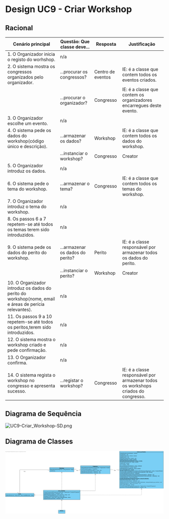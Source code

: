 # Design UC9 - Criar Workshop

## Racional ##

| Cenário principal                                                                                     | Questão: Que classe deve...      | Resposta          | Justificação                                                                      |
|-------------------------------------------------------------------------------------------------------|----------------------------------|-------------------|-----------------------------------------------------------------------------------|
| 1. O Organizador inicia o registo do worhshop.                                                        | n/a                              |                   |                                                                                   |
| 2. O sistema mostra os congressos organizados pelo organizador.                                       | ...procurar os congressos?       | Centro de eventos | IE: é a classe que contem todos os eventos criados.                               |
|                                                                                                       | ...procurar o organizador?       | Congresso         | IE: é a classe que contem os organizadores encarregues deste evento.              |
| 3. O Organizador escolhe um evento.                                                                   | n/a                              |                   |                                                                                   |
| 4. O sistema pede os dados do workshop(código único e descrição).                                     | ...armazenar os dados?           | Workshop          | IE: é a classe que contem todos os dados do workshop.                             |
|                                                                                                       | ...instanciar o workshop?        | Congresso         | Creator                                                                           |
| 5. O Organizador introduz os dados.                                                                   | n/a                              |                   |                                                                                   |
| 6. O sistema pede o tema do workshop.                                                                 | ...armazenar o tema?             | Congresso         | IE: é a classe que contem todos os temas do workshop.                             |
| 7. O Organizador introduz o tema do workshop.                                                         | n/a                              |                   |                                                                                   |
| 8. Os passos 6 a 7 repetem-se até todos os temas terem sido introduzidos.                             | n/a                              |                   |                                                                                   |
| 9. O sistema pede os dados do perito do workshop.                                                     | ...armazenar os dados do perito? | Perito            | IE: é a classe responsável por armazenar todos os dados do perito.                |
|                                                                                                       | ...instanciar o perito?          | Workshop          | Creator                                                                           |
| 10. O Organizador introduz os dados do perito do workshop(nome, email e áreas de perícia relevantes). | n/a                              |                   |                                                                                   |
| 11. Os passos 9 a 10 repetem-se até todos os peritos,terem sido introduzidos.                         | n/a                              |                   |                                                                                   |
| 12. O sistema mostra o workshop criado e pede confirmação.                                            | n/a                              |                   |                                                                                   |
| 13. O Organizador confirma.                                                                           | n/a                              |                   |                                                                                   |
| 14. O sistema regista o workshop no congresso e apresenta sucesso.                                    | ...registar o workshop?          | Congresso         | IE: é a classe responsável por armazenar todos os workshops criados do congresso. |



##	Diagrama de Sequência ##
![UC9-Criar_Workshop-SD.png](../Imagens/Design/UC9-Criar_Workshop.png)


##	Diagrama de Classes ##
![UC9-Criar_Workshop-ClassDiagram.png](../Imagens/Design/UC9-Criar_Workshop-ClassDiagram.png)
